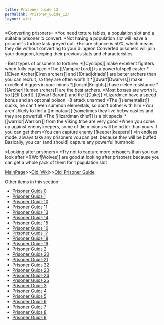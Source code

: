 ```yaml
---
title: Prisoner Guide 12
permalink: Prisoner_Guide_12/
layout: wiki
---
```

=Converting prisoners=
*You need torture tables, a population slot and a suitable prisoner to convert.
*Not having a population slot will leave a prisoner's torture task greyed out.
*Failure chance is 50%, which means they die without converting to your dungeon
 Converted prisoners will join your dungeon, keeping their previous stats and characteristics

=Best types of prisoners to torture= 
*[[Cyclops]] make excellent fighters when fully equipped
*The [[Vampire Lord]] is a powerful spell caster
*[[Elven Archer|Elven archers]] and [[Driad|driads]] are better archers than you can recruit, so they are often worth it
*[[dwarf|Dwarves]] make excellent diggers in your mines
*[[knight|Knights]] have melee resistance
*[[Archer|Human archers]] are the best archers.
*Most bosses are worth it, so [[Elf Lord]], [[Dwarf Baron]] and the [[Duke]]
*Lizardmen have a speed bonus and an optional poison +8 attack unarmed
*The [[elementalist]] sucks, he can't even summon elementals, so don't bother with him
*You aren't likely to find a [[minotaur]] (sometimes they live below castles and they are powerful)
*The [[lizardman chief]] is a bit special
*[[warrior|Warriors]] from the Viking tribe are very good
*When you come up against enemy keepers, some of the minions will be better than yours if you can get them
*You can capture enemy [[keeper|keepers]]
*In endless mode, always take any prisoners you can get, because they will be buffed
 Basically, you can (and should) capture any powerful humanoid

=Looking after prisoners=
*Try not to capture more prisoners than you can look after
*[[Wolf|Wolves]] are good at looking after prisoners because you can get a whole pack of them for 1 population slot

[MainPage](/keeperrl_wiki/ "wikilink")>>[Old_Wiki](/keeperrl_wiki/Old_Wiki "wikilink")>>[Old_Prisoner_Guide](/keeperrl_wiki/Old_Prisoner_Guide "wikilink")

Other items in this section
-    [Prisoner Guide 0](/keeperrl_wiki/Prisoner_Guide_0 "wikilink")
-    [Prisoner Guide 1](/keeperrl_wiki/Prisoner_Guide_1 "wikilink")
-    [Prisoner Guide 10](/keeperrl_wiki/Prisoner_Guide_10 "wikilink")
-    [Prisoner Guide 11](/keeperrl_wiki/Prisoner_Guide_11 "wikilink")
-    [Prisoner Guide 13](/keeperrl_wiki/Prisoner_Guide_13 "wikilink")
-    [Prisoner Guide 14](/keeperrl_wiki/Prisoner_Guide_14 "wikilink")
-    [Prisoner Guide 15](/keeperrl_wiki/Prisoner_Guide_15 "wikilink")
-    [Prisoner Guide 16](/keeperrl_wiki/Prisoner_Guide_16 "wikilink")
-    [Prisoner Guide 17](/keeperrl_wiki/Prisoner_Guide_17 "wikilink")
-    [Prisoner Guide 18](/keeperrl_wiki/Prisoner_Guide_18 "wikilink")
-    [Prisoner Guide 19](/keeperrl_wiki/Prisoner_Guide_19 "wikilink")
-    [Prisoner Guide 2](/keeperrl_wiki/Prisoner_Guide_2 "wikilink")
-    [Prisoner Guide 20](/keeperrl_wiki/Prisoner_Guide_20 "wikilink")
-    [Prisoner Guide 21](/keeperrl_wiki/Prisoner_Guide_21 "wikilink")
-    [Prisoner Guide 22](/keeperrl_wiki/Prisoner_Guide_22 "wikilink")
-    [Prisoner Guide 23](/keeperrl_wiki/Prisoner_Guide_23 "wikilink")
-    [Prisoner Guide 24](/keeperrl_wiki/Prisoner_Guide_24 "wikilink")
-    [Prisoner Guide 25](/keeperrl_wiki/Prisoner_Guide_25 "wikilink")
-    [Prisoner Guide 3](/keeperrl_wiki/Prisoner_Guide_3 "wikilink")
-    [Prisoner Guide 4](/keeperrl_wiki/Prisoner_Guide_4 "wikilink")
-    [Prisoner Guide 5](/keeperrl_wiki/Prisoner_Guide_5 "wikilink")
-    [Prisoner Guide 6](/keeperrl_wiki/Prisoner_Guide_6 "wikilink")
-    [Prisoner Guide 7](/keeperrl_wiki/Prisoner_Guide_7 "wikilink")
-    [Prisoner Guide 8](/keeperrl_wiki/Prisoner_Guide_8 "wikilink")
-    [Prisoner Guide 9](/keeperrl_wiki/Prisoner_Guide_9 "wikilink")

